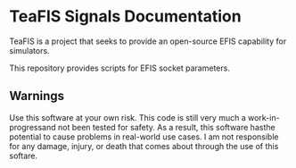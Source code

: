 # TeaFIS Signals Documentation

TeaFIS is a project that seeks to provide an open-source EFIS capability for simulators.

This repository provides scripts for EFIS socket parameters.

## Warnings

Use this software at your own risk. This code is still very much a work-in-progressand not been tested for safety. As a result, this software hasthe potential to cause problems in real-world use cases. I am not responsible for any damage, injury, or death that comes about through the use of this softare.
